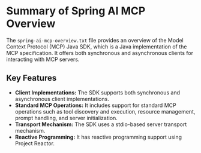 # Summary of Spring AI MCP Overview

The `spring-ai-mcp-overview.txt` file provides an overview of the Model Context Protocol (MCP) Java SDK, which is a Java implementation of the MCP specification. It offers both synchronous and asynchronous clients for interacting with MCP servers.

## Key Features

- **Client Implementations:** The SDK supports both synchronous and asynchronous client implementations.
- **Standard MCP Operations:** It includes support for standard MCP operations such as tool discovery and execution, resource management, prompt handling, and server initialization.
- **Transport Mechanism:** The SDK uses a stdio-based server transport mechanism.
- **Reactive Programming:** It has reactive programming support using Project Reactor.